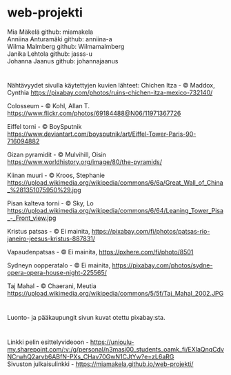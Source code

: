 # web-projekti

Mia Mäkelä github: miamakela  
Anniina Anturamäki github: anniina-a  
Wilma Malmberg github: Wilmamalmberg  
Janika Lehtola github: jasss-u                                   
Johanna Jaanus github: johannajaanus  
#
Nähtävyydet sivulla käytettyjen kuvien lähteet: 
Chichen Itza - © Maddox, Cynthia https://pixabay.com/photos/ruins-chichen-itza-mexico-732140/  

Colosseum - © Kohl, Allan T. https://www.flickr.com/photos/69184488@N06/11971367726  

Eiffel torni - © BoySputnik https://www.deviantart.com/boysputnik/art/Eiffel-Tower-Paris-90-716094882  

Gizan pyramidit - © Mulvihill, Oisin https://www.worldhistory.org/image/80/the-pyramids/  

Kiinan muuri - © Kroos, Stephanie https://upload.wikimedia.org/wikipedia/commons/6/6a/Great_Wall_of_China_%281351075950%29.jpg  

Pisan kalteva torni - © Sky, Lo https://upload.wikimedia.org/wikipedia/commons/6/64/Leaning_Tower_Pisa_-_Front_view.jpg  

Kristus patsas - © Ei mainita, https://pixabay.com/fi/photos/patsas-rio-janeiro-jeesus-kristus-887831/  

Vapaudenpatsas - © Ei mainita, https://pxhere.com/fi/photo/8501  

Sydneyn oopperatalo - © Ei mainita, https://pixabay.com/photos/sydne-opera-opera-house-night-225565/  

Taj Mahal - © Chaerani, Meutia https://upload.wikimedia.org/wikipedia/commons/5/5f/Taj_Mahal_2002.JPG  

#
Luonto- ja pääkaupungit sivun kuvat otettu pixabay:sta.
#
Linkki pelin esittelyvideoon - https://unioulu-my.sharepoint.com/:v:/g/personal/n3masi00_students_oamk_fi/EXIaQnqCdvNCrwhQ2arvb6ABfN-PXs_CHav70GwN1CJtYw?e=zL6aRG  
Sivuston julkaisulinkki - https://miamakela.github.io/web-projekti/